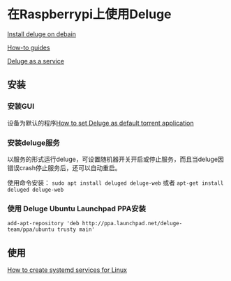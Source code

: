 # 在Raspberrypi上使用Deluge


[Install deluge on debain](https://dev.deluge-torrent.org/wiki/Installing/Linux/Debian/Jessie)



[How-to guides](https://deluge.readthedocs.io/en/latest/how-to/index.html)


[Deluge as a service](https://deluge.readthedocs.io/en/latest/how-to/systemd-service.html)

## 安装
### 安装GUI
设备为默认的程序[How to set Deluge as default torrent application](https://deluge.readthedocs.io/en/latest/how-to/set-mime-type.html)

### 安装deluge服务
以服务的形式运行deluge，可设置随机器开关开启或停止服务，而且当deluge因错误crash停止服务后，还可以自动重启。

使用命令安装：
`sudo apt install deluged deluge-web` 或者 `apt-get install deluged deluge-web`

### 使用 Deluge Ubuntu Launchpad PPA安装
`add-apt-repository 'deb http://ppa.launchpad.net/deluge-team/ppa/ubuntu trusty main'`

## 使用
[How to create systemd services for Linux](https://deluge.readthedocs.io/en/latest/how-to/systemd-service.html)